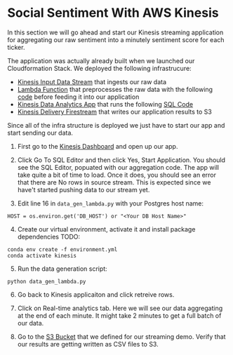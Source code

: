 # Social Sentiment With AWS Kinesis

In this section we will go ahead and start our Kinesis streaming application for aggregating our raw sentiment into a minutely sentiment score for each ticker. 

The application was actually already built when we launched our Cloudformation Stack. We deployed the following infrastrucure:

- [Kinesis Input Data Stream](https://github.com/GarrettHoffman/ODSC_East_2019_Deploy_DS_Apps/blob/master/tutorial-infra.yaml#L283-L287) that ingests our raw data
- [Lambda Function](https://github.com/GarrettHoffman/ODSC_East_2019_Deploy_DS_Apps/blob/master/tutorial-infra.yaml#L326-L386) that preprocesses the raw data with the following [code](https://github.com/GarrettHoffman/ODSC_East_2019_Deploy_DS_Apps/blob/master/02_streaming_analytics/01_kinesis/preprocess_sent_lambda.py) before feeding it into our application
- [Kinesis Data Analytics App](https://github.com/GarrettHoffman/ODSC_East_2019_Deploy_DS_Apps/blob/master/tutorial-infra.yaml#L409-L456) that runs the following [SQL Code](https://github.com/GarrettHoffman/ODSC_East_2019_Deploy_DS_Apps/blob/master/02_streaming_analytics/01_kinesis/agg_sent_minutely.sql)
- [Kinesis Delivery Firestream](https://github.com/GarrettHoffman/ODSC_East_2019_Deploy_DS_Apps/blob/master/tutorial-infra.yaml#L289-L301) that writes our application results to S3

Since all of the infra structure is deployed we just have to start our app and start sending our data. 

1. First go to the [Kinesis Dashboard](https://console.aws.amazon.com/kinesis/home?region=us-east-1#/dashboard) and open up our app. 

2. Click Go To SQL Editor and then click Yes, Start Application. You should see the SQL Editor, popuated with our aggregation code. The app will take quite a bit of time to load. Once it does, you should see an error that there are No rows in source stream. This is expected since we have't started pushing data to our stream yet.

3. Edit line 16 in `data_gen_lambda.py` with your Postgres host name:

```
HOST = os.environ.get('DB_HOST') or "<Your DB Host Name>"
```

4. Create our virtual environment, activate it and install package dependencies TODO: 

```
conda env create -f environment.yml
conda activate kinesis
```

5. Run the data generation script:

```
python data_gen_lambda.py
```

6. Go back to Kinesis applicaiton and click retreive rows.

7. Click on Real-time analytics tab. Here we will see our data aggregating at the end of each minute. It might take 2 minutes to get a full batch of our data.

8. Go to the [S3 Bucket](https://github.com/GarrettHoffman/ODSC_East_2019_Deploy_DS_Apps/blob/master/tutorial-infra.yaml#L254-L258) that we defined for our streaming demo. Verify that our results are getting written as CSV files to S3.